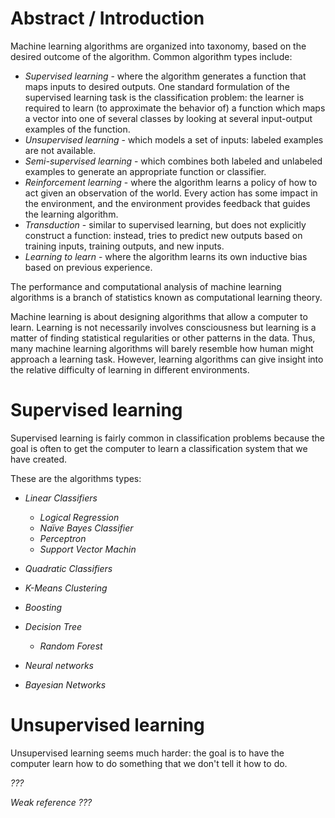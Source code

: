 # Abstract / Introduction

Machine learning algorithms are organized into taxonomy, based on the desired outcome of the algorithm. 
Common algorithm types include:

- *Supervised learning* - where the algorithm generates a function that maps inputs to desired outputs. 
One standard formulation of the supervised learning task is the classification problem: the learner is required to learn (to approximate the behavior of) a function which maps a vector into one of several classes by looking at several input-output examples of the function.
- *Unsupervised learning* - which models a set of inputs: labeled examples are not available.
- *Semi-supervised learning* - which combines both labeled and unlabeled examples to generate an appropriate function or classifier.
- *Reinforcement learning* - where the algorithm learns a policy of how to act given an observation of the world. 
Every action has some impact in the environment, and the environment provides feedback that guides the learning algorithm.
- *Transduction* - similar to supervised learning, but does not explicitly construct a function: instead, tries to predict new outputs based on training inputs, training outputs, and new inputs.
- *Learning to learn* - where the algorithm learns its own inductive bias based on previous experience.

The performance and computational analysis of machine learning algorithms is a branch of statistics known as computational learning theory.

Machine learning is about designing algorithms that allow a computer to learn. 
Learning is not necessarily involves consciousness but learning is a matter of finding statistical regularities or other patterns in the data. 
Thus, many machine learning algorithms will barely resemble how human might approach a learning task. 
However, learning algorithms can give insight into the relative difficulty of learning in different environments.

# Supervised learning

Supervised learning is fairly common in classification problems because the goal is often to get the computer to learn a classification system that we have created.

These are the algorithms types:

- *Linear Classifiers* 
    * *Logical Regression*
    * *Naïve Bayes Classifier*
    * *Perceptron*
    * *Support Vector Machin*

- *Quadratic Classifiers*
- *K-Means Clustering*
- *Boosting*
- *Decision Tree* 
    * *Random Forest*

- *Neural networks*
- *Bayesian Networks*

# Unsupervised learning

Unsupervised learning seems much harder: the goal is to have the computer learn how to do something that we don't tell it how to do.

*???*

*Weak reference ???*